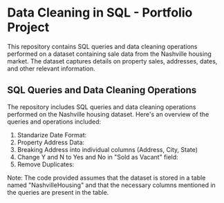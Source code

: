 # Data Cleaning in SQL - Portfolio Project

This repository contains SQL queries and data cleaning operations performed on a dataset containing sale data from the Nashville housing market. The dataset captures details on property sales, addresses, dates, and other relevant information.

## SQL Queries and Data Cleaning Operations

The repository includes SQL queries and data cleaning operations performed on the Nashville housing dataset. Here's an overview of the queries and operations included:

1. Standarize Date Format:
2. Property Address Data:
3. Breaking Address into individual columns (Address, City, State)
5. Change Y and N to Yes and No in "Sold as Vacant" field:
6. Remove Duplicates:

Note: The code provided assumes that the dataset is stored in a table named "NashvilleHousing" and that the necessary columns mentioned in the queries are present in the table.
